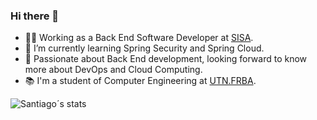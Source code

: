 ### Hi there 👋


- 👨‍💻 Working as a Back End Software Developer at [SISA](https://www.sisa.com.ar/).
- 🧠 I’m currently learning Spring Security and Spring Cloud.
- 🌱 Passionate about Back End development, looking forward to know more about DevOps and Cloud Computing.
- 📚 I'm a student of Computer Engineering at [UTN.FRBA](https://www.frba.utn.edu.ar/).



![Santiago´s stats](https://github-readme-stats.vercel.app/api?username=SantiagoCarnezis&show_icons=true&theme=transparent)
